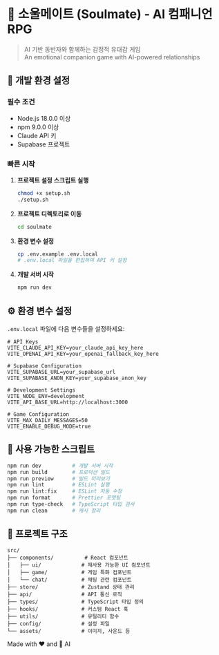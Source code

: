 # 🤖 소울메이트 (Soulmate) - AI 컴패니언 RPG

> AI 기반 동반자와 함께하는 감정적 유대감 게임  
> An emotional companion game with AI-powered relationships

## 🚀 개발 환경 설정

### 필수 조건
- Node.js 18.0.0 이상
- npm 9.0.0 이상
- Claude API 키
- Supabase 프로젝트

### 빠른 시작

1. **프로젝트 설정 스크립트 실행**
   ```bash
   chmod +x setup.sh
   ./setup.sh
   ```

2. **프로젝트 디렉토리로 이동**
   ```bash
   cd soulmate
   ```

3. **환경 변수 설정**
   ```bash
   cp .env.example .env.local
   # .env.local 파일을 편집하여 API 키 설정
   ```

4. **개발 서버 시작**
   ```bash
   npm run dev
   ```

## ⚙️ 환경 변수 설정

`.env.local` 파일에 다음 변수들을 설정하세요:

```env
# API Keys
VITE_CLAUDE_API_KEY=your_claude_api_key_here
VITE_OPENAI_API_KEY=your_openai_fallback_key_here

# Supabase Configuration  
VITE_SUPABASE_URL=your_supabase_url
VITE_SUPABASE_ANON_KEY=your_supabase_anon_key

# Development Settings
VITE_NODE_ENV=development
VITE_API_BASE_URL=http://localhost:3000

# Game Configuration
VITE_MAX_DAILY_MESSAGES=50
VITE_ENABLE_DEBUG_MODE=true
```

## 📜 사용 가능한 스크립트

```bash
npm run dev          # 개발 서버 시작
npm run build        # 프로덕션 빌드
npm run preview      # 빌드 미리보기
npm run lint         # ESLint 실행
npm run lint:fix     # ESLint 자동 수정
npm run format       # Prettier 포맷팅
npm run type-check   # TypeScript 타입 검사
npm run clean        # 캐시 정리
```

## 📁 프로젝트 구조

```
src/
├── components/          # React 컴포넌트
│   ├── ui/             # 재사용 가능한 UI 컴포넌트
│   ├── game/           # 게임 특화 컴포넌트
│   └── chat/           # 채팅 관련 컴포넌트
├── store/              # Zustand 상태 관리
├── api/                # API 통신 로직
├── types/              # TypeScript 타입 정의
├── hooks/              # 커스텀 React 훅
├── utils/              # 유틸리티 함수
├── config/             # 설정 파일
└── assets/             # 이미지, 사운드 등
```

Made with ❤️ and 🤖 AI